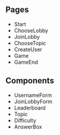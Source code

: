 ## Pages
- Start
- ChooseLobby
- JoinLobby
- ChooseTopic
- CreateUser
- Game
- GameEnd

## Components
- UsernameForm
- JoinLobbyForm
- Leaderboard
- Topic
- Difficulty
- AnswerBox

